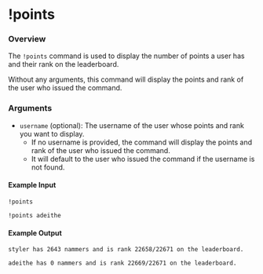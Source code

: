 # !points

### Overview

The `!points` command is used to display the number of points a user has and their rank on the leaderboard.

Without any arguments, this command will display the points and rank of the user who issued the command.

### Arguments

- `username` (optional): The username of the user whose points and rank you want to display. 
  - If no username is provided, the command will display the points and rank of the user who issued the command.
  - It will default to the user who issued the command if the username is not found.

#### Example Input

```
!points

!points adeithe
```

#### Example Output

```
styler has 2643 nammers and is rank 22658/22671 on the leaderboard. 

adeithe has 0 nammers and is rank 22669/22671 on the leaderboard. 
```

